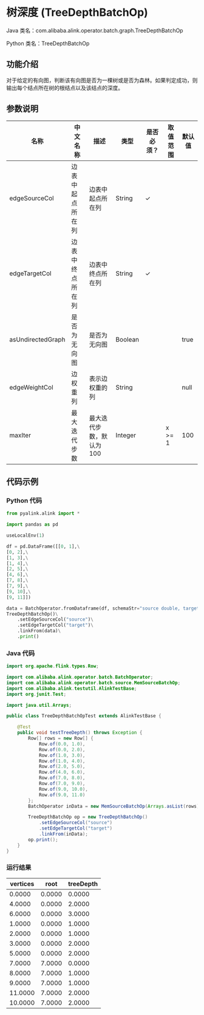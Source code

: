 # 树深度 (TreeDepthBatchOp)
Java 类名：com.alibaba.alink.operator.batch.graph.TreeDepthBatchOp

Python 类名：TreeDepthBatchOp


## 功能介绍

对于给定的有向图，判断该有向图是否为一棵树或是否为森林。如果判定成功，则输出每个结点所在树的根结点以及该结点的深度。

## 参数说明


| 名称 | 中文名称 | 描述 | 类型 | 是否必须？ | 取值范围 | 默认值 |
| --- | --- | --- | --- | --- | --- | --- |
| edgeSourceCol | 边表中起点所在列 | 边表中起点所在列 | String | ✓ |  |  |
| edgeTargetCol | 边表中终点所在列 | 边表中终点所在列 | String | ✓ |  |  |
| asUndirectedGraph | 是否为无向图 | 是否为无向图 | Boolean |  |  | true |
| edgeWeightCol | 边权重列 | 表示边权重的列 | String |  |  | null |
| maxIter | 最大迭代步数 | 最大迭代步数，默认为 100 | Integer |  | x >= 1 | 100 |



## 代码示例
### Python 代码
```python
from pyalink.alink import *

import pandas as pd

useLocalEnv(1)

df = pd.DataFrame([[0, 1],\
[0, 2],\
[1, 3],\
[1, 4],\
[2, 5],\
[4, 6],\
[7, 8],\
[7, 9],\
[9, 10],\
[9, 11]])

data = BatchOperator.fromDataframe(df, schemaStr="source double, target double")
TreeDepthBatchOp()\
    .setEdgeSourceCol("source")\
    .setEdgeTargetCol("target")\
    .linkFrom(data)\
    .print()
```

### Java 代码
```java
import org.apache.flink.types.Row;

import com.alibaba.alink.operator.batch.BatchOperator;
import com.alibaba.alink.operator.batch.source.MemSourceBatchOp;
import com.alibaba.alink.testutil.AlinkTestBase;
import org.junit.Test;

import java.util.Arrays;

public class TreeDepthBatchOpTest extends AlinkTestBase {

	@Test
	public void testTreeDepth() throws Exception {
		Row[] rows = new Row[] {
			Row.of(0.0, 1.0),
			Row.of(0.0, 2.0),
			Row.of(1.0, 3.0),
			Row.of(1.0, 4.0),
			Row.of(2.0, 5.0),
			Row.of(4.0, 6.0),
			Row.of(7.0, 8.0),
			Row.of(7.0, 9.0),
			Row.of(9.0, 10.0),
			Row.of(9.0, 11.0)
		};
		BatchOperator inData = new MemSourceBatchOp(Arrays.asList(rows), "source double,target double");

		TreeDepthBatchOp op = new TreeDepthBatchOp()
			.setEdgeSourceCol("source")
			.setEdgeTargetCol("target")
			.linkFrom(inData);
		op.print();
	}
}
```

### 运行结果

vertices|root|treeDepth
--------|----|---------
0.0000|0.0000|0.0000
4.0000|0.0000|2.0000
6.0000|0.0000|3.0000
1.0000|0.0000|1.0000
2.0000|0.0000|1.0000
3.0000|0.0000|2.0000
5.0000|0.0000|2.0000
7.0000|7.0000|0.0000
8.0000|7.0000|1.0000
9.0000|7.0000|1.0000
11.0000|7.0000|2.0000
10.0000|7.0000|2.0000
